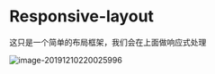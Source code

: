 # Responsive-layout

这只是一个简单的布局框架，我们会在上面做响应式处理

![image-20191210220025996](C:\Users\小花\AppData\Roaming\Typora\typora-user-images\image-20191210220025996.png)

